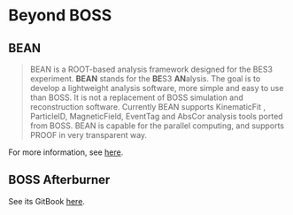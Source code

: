 # Beyond BOSS

## BEAN

> BEAN is a ROOT-based analysis framework designed for the BES3 experiment. **BEAN** stands for the **BE**S3 **AN**alysis. The goal is to develop a lightweight analysis software, more simple and easy to use than BOSS. It is not a replacement of BOSS simulation and reconstruction software. Currently BEAN supports KinematicFit , ParticleID, MagneticField, EventTag and AbsCor analysis tools ported from BOSS. BEAN is capable for the parallel computing, and supports PROOF in very transparent way.

For more information, see [here](https://docbes3.ihep.ac.cn/~offlinesoftware/index.php/BEAN).

## BOSS Afterburner

See its GitBook [here](https://redeboer.gitbook.io/boss_afterburner/).

